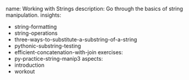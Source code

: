 name: Working with Strings
description: Go through the basics of string manipulation.
insights:
  - string-formatting
  - string-operations
  - three-ways-to-substitute-a-substring-of-a-string
  - pythonic-substring-testing
  - efficient-concatenation-with-join
exercises:
  - py-practice-string-manip3
aspects:
  - introduction
  - workout
 
